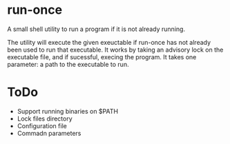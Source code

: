 # run-once

A small shell utility to run a program if it is not already running.

The utility will execute the given exeuctable if run-once has not already
been used to run that executable. It works by taking an advisory lock on the
executable file, and if sucessful, execing the program. It takes one parameter:
a path to the executable to run.

# ToDo

- Support running binaries on $PATH
- Lock files directory
- Configuration file
- Commadn parameters
